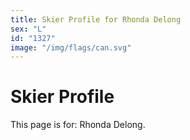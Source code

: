 ```yaml
---
title: Skier Profile for Rhonda Delong
sex: "L"
id: "1327"
image: "/img/flags/can.svg" 
---
```


# Skier Profile

This page is for: Rhonda Delong.
    